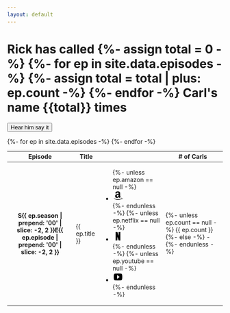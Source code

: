 ```yaml
---
layout: default
---
```


<div class='jumbotron jumbotron-fluid text-center'>
	<div class='container'>
		<h1>Rick has <span id='called'><noscript>called </noscript>
		<script>
			called.textContnet = ['called ', 'howled ', 'screeched ', 'shrieked ', 'squalled ', 'squealed ', 'yelped ', 'screamed ', 'bawled ', 'bellowed ', 'cried ', 'hollered ', 'roared ', 'shouted ', 'exclaimed '][Math.floor(Math.random() * 15)];
		</script>
		</span>
		{%- assign total = 0 -%}
		{%- for ep in site.data.episodes -%}
		{%- assign total = total | plus: ep.count -%}
		{%- endfor -%}
		Carl's name <span id='odometer' class='odometer'><noscript>{{total}}</noscript>
		<script>
			odometer.textContent = '000';
			setTimeout(function() {
				odometer.textContent = {{total}};
			}, 1000);
		</script>
		</span> times</h1>
		<audio id='caaarl' src='caaarl.mp3' preload='none'>
			Your browser does not support the audio element. Perhaps you should upgrade to <a href='//google.com/chrome'>one that does</a> to enjoy the sound of Caaarl.
		</audio>
		<p class='d-print-none'><button class='btn btn-primary btn-lg' onclick='document.getElementById("caaarl").play()'>Hear him say it</button></p>
	</div>
</div>
<div class='container'>
	<div id='chart'></div>
	<div class='table-responsive'>
		<table class='table table-striped'>
			<thead>
				<tr>
					<th>Episode</th>
					<th>Title</th>
					<th class='d-print-none'></th>
					<th># of Carls</th>
				</tr>
			</thead>
			<tbody>
				{%- for ep in site.data.episodes -%}
				<tr>
					<th scope='row' class='align-middle'>S{{ ep.season | prepend: '00' | slice: -2, 2 }}E{{ ep.episode | prepend: '00' | slice: -2, 2 }}</th>
					<td class='align-middle'>{{ ep.title }}</td>
					<td class='align-middle float-right d-print-none'>
						<ul class='list-inline mb-0'>
							{%- unless ep.amazon == null -%}
							<li class='list-inline-item'><a href='https://amzn.com/{{ ep.amazon }}' target='_blank' rel='noopener' title='Watch on Amazon Instant'><img class='social' src='/images/amazon.svg' width='24px' height='24px' alt='Watch on Amazon Instant'></a></li>
							{%- endunless -%}
							{%- unless ep.netflix == null -%}
							<li class='list-inline-item'><a href='https://netflix.com/watch/{{ ep.netflix }}' target='_blank' rel='noopener' title='Watch on Netflix'><img class='social' src='/images/netflix.svg' width='24px' height='24px' alt='Watch on Netflix'></a></li>
							{%- endunless -%}
							{%- unless ep.youtube == null -%}
							<li class='list-inline-item'><a href='https://youtu.be/{{ ep.youtube }}' target='_blank' rel='noopener' title='Watch on YouTube'><img class='social' src='/images/youtube-play.svg' width='24px' height='24px' alt='Watch on YouTube'></a></li>
							{%- endunless -%}
						</ul>
					</td>
					<td class='align-middle'>
					{%- unless ep.count == null -%}
					{{ ep.count }}
					{%- else -%}
					-
					{%- endunless -%}</td>
				</tr>
				{%- endfor -%}
			</tbody>
		</table>
	</div>
</div>
